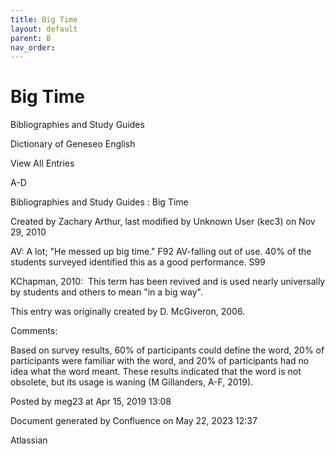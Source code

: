 ```yaml
---
title: Big Time
layout: default
parent: B
nav_order:
---
```


# Big Time

Bibliographies and Study Guides

Dictionary of Geneseo English

View All Entries

A-D

Bibliographies and Study Guides : Big Time

Created by  Zachary Arthur, last modified by  Unknown User (kec3) on Nov 29, 2010

AV: A lot; &quot;He messed up big time.&quot; F92 AV-falling out of use. 40% of the students surveyed identified this as a good performance. S99

KChapman, 2010:  This term has been revived and is used nearly universally by students and others to mean &quot;in a big way&quot;.

This entry was originally created by D. McGiveron, 2006.

Comments:

Based on survey results, 60% of participants could define the word, 20% of participants were familiar with the word, and 20% of participants had no idea what the word meant. These results indicated that the word is not obsolete, but its usage is waning (M Gillanders, A-F, 2019).

Posted by meg23 at Apr 15, 2019 13:08

Document generated by Confluence on May 22, 2023 12:37

Atlassian
